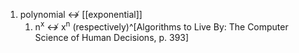 1. polynomial ↮ [[exponential]]
	1. n<sup>x</sup> ↮ x<sup>n</sup> (respectively)^[Algorithms to Live By: The Computer Science of Human Decisions, p. 393]